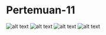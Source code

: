 # Pertemuan-11
![alt text](https://github.com/wigifrisdyanto/RepositoryServer-/blob/main/Screenshot%20(49).png?raw=true)
![alt text](https://github.com/wigifrisdyanto/RepositoryServer-/blob/main/Screenshot%20(50).png?raw=true)
![alt text](https://github.com/wigifrisdyanto/RepositoryServer-/blob/main/Screenshot%20(51).png?raw=true)
![alt text](https://github.com/wigifrisdyanto/RepositoryServer-/blob/main/Screenshot%20(52).png?raw=true)
